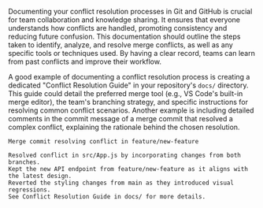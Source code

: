 Documenting your conflict resolution processes in Git and GitHub is crucial for team collaboration and knowledge sharing. It ensures that everyone understands how conflicts are handled, promoting consistency and reducing future confusion. This documentation should outline the steps taken to identify, analyze, and resolve merge conflicts, as well as any specific tools or techniques used. By having a clear record, teams can learn from past conflicts and improve their workflow.

A good example of documenting a conflict resolution process is creating a dedicated "Conflict Resolution Guide" in your repository's `docs/` directory. This guide could detail the preferred merge tool (e.g., VS Code's built-in merge editor), the team's branching strategy, and specific instructions for resolving common conflict scenarios. Another example is including detailed comments in the commit message of a merge commit that resolved a complex conflict, explaining the rationale behind the chosen resolution.

```
Merge commit resolving conflict in feature/new-feature

Resolved conflict in src/App.js by incorporating changes from both branches.
Kept the new API endpoint from feature/new-feature as it aligns with the latest design.
Reverted the styling changes from main as they introduced visual regressions.
See Conflict Resolution Guide in docs/ for more details.
```